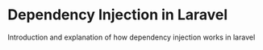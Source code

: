 # Dependency Injection in Laravel
Introduction and explanation of how dependency injection works in laravel
